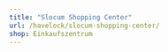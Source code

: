 ```yaml
---
title: "Slocum Shopping Center"
url: /havelock/slocum-shopping-center/
shop: Einkaufszentrum
---
```

